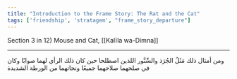 ```yaml
---
title: "Introduction to the Frame Story: The Rat and the Cat"
tags: ['friendship', 'stratagem', "frame_story_departure"]
---
```


 Section 3 in 12) Mouse and Cat, [[Kalīla wa-Dimna]]

---
ومن أمثال ذلك مَثَلُ الجُرَذ والسِّنَّور اللذين اصطلحا حين كان ذلك الرأي لهما صوابًا وكان في صلحهما صلاحهما جميعًا ونجاتهما من الورطة الشديدة
